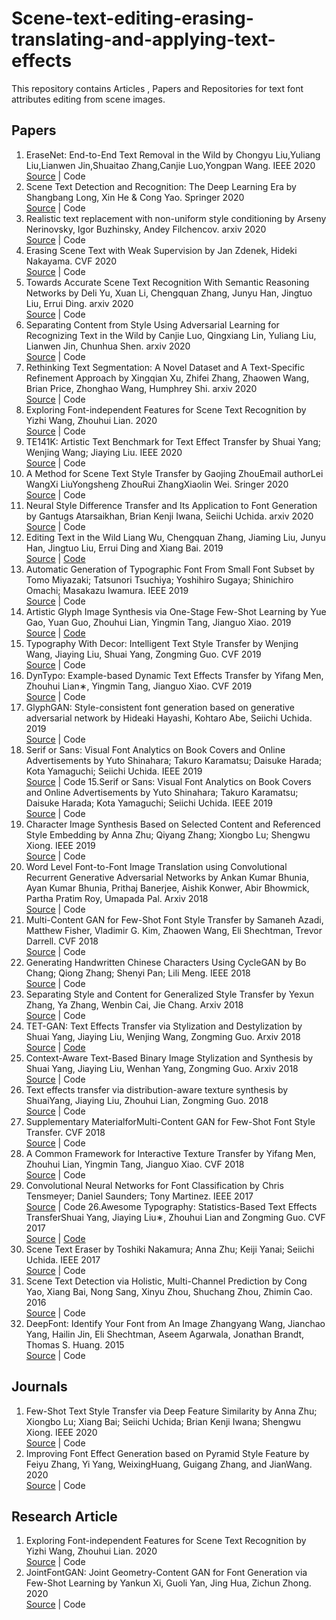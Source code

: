 # Scene-text-editing-erasing-translating-and-applying-text-effects
This repository contains  Articles , Papers and Repositories for text font attributes editing from scene images.
## Papers

1. EraseNet: End-to-End Text Removal in the Wild by Chongyu Liu,Yuliang Liu,Lianwen Jin,Shuaitao Zhang,Canjie Luo,Yongpan Wang. IEEE 2020 <br>
[Source](https://ieeexplore.ieee.org/abstract/document/9180003) | Code
2. Scene Text Detection and Recognition: The Deep Learning Era by Shangbang Long, Xin He & Cong Yao. Springer 2020 <br>
[Source](https://link.springer.com/article/10.1007/s11263-020-01369-0) | Code
3. Realistic text replacement with non-uniform style conditioning by Arseny Nerinovsky, Igor Buzhinsky, Andey Filchencov. arxiv 2020 <br>
[Source](https://arxiv.org/abs/2006.04170) | Code
4. Erasing Scene Text with Weak Supervision by Jan Zdenek, Hideki Nakayama. CVF 2020 <br>
[Source](https://openaccess.thecvf.com/content_WACV_2020/html/Zdenek_Erasing_Scene_Text_with_Weak_Supervision_WACV_2020_paper.html) | Code
5. Towards Accurate Scene Text Recognition With Semantic Reasoning Networks by Deli Yu, Xuan Li, Chengquan Zhang, Junyu Han, Jingtuo Liu, Errui Ding. arxiv 2020 <br>
[Source](https://arxiv.org/abs/2003.12294) | Code
6. Separating Content from Style Using Adversarial Learning for Recognizing Text in the Wild by Canjie Luo, Qingxiang Lin, Yuliang Liu, Lianwen Jin, Chunhua Shen. arxiv 2020 <br>
[Source](https://arxiv.org/abs/2001.04189) | Code
7. Rethinking Text Segmentation: A Novel Dataset and A Text-Specific Refinement Approach by Xingqian Xu, Zhifei Zhang, Zhaowen Wang, Brian Price, Zhonghao Wang, Humphrey Shi. arxiv 2020 <br>
[Source](https://arxiv.org/abs/2011.14021) | Code
9. Exploring Font-independent Features for Scene Text Recognition by Yizhi  Wang, Zhouhui  Lian. 2020 <br>
[Source](https://dl.acm.org/doi/abs/10.1145/3394171.3413592) | Code
9. TE141K: Artistic Text Benchmark for Text Effect Transfer by Shuai Yang; Wenjing Wang; Jiaying Liu. IEEE 2020 <br>
[Source](https://ieeexplore.ieee.org/abstract/document/9052477) | Code
7. A Method for Scene Text Style Transfer by Gaojing ZhouEmail authorLei WangXi LiuYongsheng ZhouRui ZhangXiaolin Wei. Sringer 2020 <br>
[Source](https://link.springer.com/chapter/10.1007/978-3-030-57058-3_39) | Code 
7. Neural Style Difference Transfer and Its Application to Font Generation by Gantugs Atarsaikhan, Brian Kenji Iwana, Seiichi Uchida. arxiv 2020 <br>
[Source](https://arxiv.org/abs/2001.07321) | Code
8. Editing Text in the Wild Liang Wu, Chengquan Zhang, Jiaming Liu, Junyu Han, Jingtuo Liu, Errui Ding and Xiang Bai. 2019 <br>
[Source](https://arxiv.org/abs/1908.03047) | [Code](https://github.com/youdao-ai/SRNet)
9. Automatic Generation of Typographic Font From Small Font Subset by Tomo Miyazaki; Tatsunori Tsuchiya; Yoshihiro Sugaya; Shinichiro Omachi; Masakazu Iwamura. IEEE 2019 <br>
[Source](https://ieeexplore.ieee.org/abstract/document/8782647) | Code
10. Artistic Glyph Image Synthesis via One-Stage Few-Shot Learning by Yue Gao, Yuan Guo, Zhouhui Lian, Yingmin Tang, Jianguo Xiao. 2019 <br>
[Source](https://arxiv.org/abs/1910.04987) | [Code](https://github.com/hologerry/AGIS-Net)
11. Typography With Decor: Intelligent Text Style Transfer by Wenjing Wang, Jiaying Liu, Shuai Yang, Zongming Guo. CVF 2019 <br>
[Source](https://openaccess.thecvf.com/content_CVPR_2019/html/Wang_Typography_With_Decor_Intelligent_Text_Style_Transfer_CVPR_2019_paper.html) | Code
12. DynTypo: Example-based Dynamic Text Effects Transfer by Yifang Men, Zhouhui Lian∗, Yingmin Tang, Jianguo Xiao. CVF 2019 <br>
[Source](https://openaccess.thecvf.com/content_CVPR_2019/papers/Men_DynTypo_Example-Based_Dynamic_Text_Effects_Transfer_CVPR_2019_paper.pdf) | Code
13. GlyphGAN: Style-consistent font generation based on generative adversarial network by Hideaki Hayashi, Kohtaro Abe, Seiichi Uchida. 2019<br>
[Source](https://www.sciencedirect.com/science/article/abs/pii/S0950705119303740) | Code
14. Serif or Sans: Visual Font Analytics on Book Covers and Online Advertisements by Yuto Shinahara; Takuro Karamatsu; Daisuke Harada; Kota Yamaguchi; Seiichi Uchida. IEEE 2019<br>
[Source](https://ieeexplore.ieee.org/abstract/document/8978038) | Code
15.Serif or Sans: Visual Font Analytics on Book Covers and Online Advertisements by Yuto Shinahara; Takuro Karamatsu; Daisuke Harada; Kota Yamaguchi; Seiichi Uchida. IEEE 2019 <br>
[Source](https://ieeexplore.ieee.org/abstract/document/8978038) | Code
16. Character Image Synthesis Based on Selected Content and Referenced Style Embedding by Anna Zhu; Qiyang Zhang; Xiongbo Lu; Shengwu Xiong. IEEE 2019 <br>
[Source](https://ieeexplore.ieee.org/abstract/document/8784736) | Code
17. Word Level Font-to-Font Image Translation using Convolutional Recurrent Generative Adversarial Networks by Ankan Kumar Bhunia, Ayan Kumar Bhunia, Prithaj Banerjee, Aishik Konwer, Abir Bhowmick, Partha Pratim Roy, Umapada Pal. Arxiv 2018 <br>
[Source](https://arxiv.org/abs/1801.07156) | Code
18. Multi-Content GAN for Few-Shot Font Style Transfer by Samaneh Azadi, Matthew Fisher, Vladimir G. Kim, Zhaowen Wang, Eli Shechtman, Trevor Darrell. CVF 2018<br>
[Source](https://openaccess.thecvf.com/content_cvpr_2018/html/Azadi_Multi-Content_GAN_for_CVPR_2018_paper.html) | Code
19. Generating Handwritten Chinese Characters Using CycleGAN by Bo Chang; Qiong Zhang; Shenyi Pan; Lili Meng. IEEE 2018<br>
[Source](https://ieeexplore.ieee.org/abstract/document/8354132) | Code
20. Separating Style and Content for Generalized Style Transfer by Yexun Zhang, Ya Zhang, Wenbin Cai, Jie Chang. Arxiv 2018<br>
[Source](https://arxiv.org/abs/1711.06454) | Code
21. TET-GAN: Text Effects Transfer via Stylization and Destylization by Shuai Yang, Jiaying Liu, Wenjing Wang, Zongming Guo. Arxiv 2018<br>
[Source](https://arxiv.org/abs/1812.06384) | [Code](https://github.com/williamyang1991/TET-GAN)
22. Context-Aware Text-Based Binary Image Stylization and Synthesis by Shuai Yang, Jiaying Liu, Wenhan Yang, Zongming Guo. Arxiv 2018<br>
[Source](https://arxiv.org/abs/1810.03767) | Code
23. Text effects transfer via distribution-aware texture synthesis by ShuaiYang, Jiaying Liu, Zhouhui Lian, Zongming Guo. 2018 <br>
[Source](https://www.sciencedirect.com/science/article/abs/pii/S1077314218301139) | Code
24. Supplementary MaterialforMulti-Content GAN for Few-Shot Font Style Transfer. CVF 2018<br>
[Source](https://openaccess.thecvf.com/content_cvpr_2018/Supplemental/2342-supp.pdf) | Code
25.  A Common Framework for Interactive Texture Transfer by Yifang Men, Zhouhui Lian, Yingmin Tang, Jianguo Xiao. CVF 2018<br>
[Source](https://openaccess.thecvf.com/content_cvpr_2018/html/Men_A_Common_Framework_CVPR_2018_paper.html) | Code
26. Convolutional Neural Networks for Font Classification by Chris Tensmeyer; Daniel Saunders; Tony Martinez. IEEE 2017<br>
[Source](https://ieeexplore.ieee.org/document/8270095) | Code
26.Awesome Typography: Statistics-Based Text Effects TransferShuai Yang, Jiaying Liu∗, Zhouhui Lian and Zongming Guo. CVF 2017<br>
[Source](https://openaccess.thecvf.com/content_cvpr_2017/papers/Yang_Awesome_Typography_Statistics-Based_CVPR_2017_paper.pdf) | [Code](https://github.com/williamyang1991/Text-Effects-Transfer)
27. Scene Text Eraser by Toshiki Nakamura; Anna Zhu; Keiji Yanai; Seiichi Uchida. IEEE 2017<br>
[Source](https://ieeexplore.ieee.org/abstract/document/8270072) | Code
28. Scene Text Detection via Holistic, Multi-Channel Prediction by Cong Yao, Xiang Bai, Nong Sang, Xinyu Zhou, Shuchang Zhou, Zhimin Cao. 2016<br>
[Source](https://arxiv.org/abs/1606.09002) | Code
29. DeepFont: Identify Your Font from An Image Zhangyang Wang, Jianchao Yang, Hailin Jin, Eli Shechtman, Aseem Agarwala, Jonathan Brandt, Thomas S. Huang. 2015<br>
[Source](https://arxiv.org/abs/1507.03196) | Code
  


## Journals 
1. Few-Shot Text Style Transfer via Deep Feature Similarity by Anna Zhu; Xiongbo Lu; Xiang Bai; Seiichi Uchida; Brian Kenji Iwana; Shengwu Xiong. IEEE 2020 <br>
[Source](https://ieeexplore.ieee.org/document/9098082) | Code
2. Improving Font Effect Generation based on Pyramid Style Feature by Feiyu Zhang, Yi Yang, WeixingHuang, Guigang Zhang, and JianWang. 2020 <br>
[Source](https://qrs20.techconf.org/download/QRS-IJPE/18_Improving%20Font%20Effect%20Generation%20based%20on%20Pyramid%20Style%20Feature.pdf) | Code
## Research Article
1. Exploring Font-independent Features for Scene Text Recognition by Yizhi Wang, Zhouhui  Lian. 2020 <br>
[Source](https://dl.acm.org/doi/abs/10.1145/3394171.3413592) | Code
2. JointFontGAN: Joint Geometry-Content GAN for Font Generation via Few-Shot Learning by Yankun Xi, Guoli  Yan, Jing  Hua, Zichun  Zhong. 2020 <br>
[Source](https://dl.acm.org/doi/abs/10.1145/3394171.3413705) | Code
